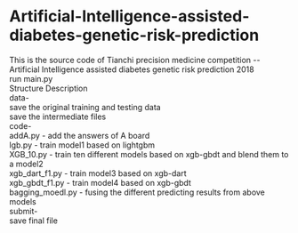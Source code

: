 # Artificial-Intelligence-assisted-diabetes-genetic-risk-prediction
This is the source code of Tianchi precision medicine competition -- Artificial Intelligence assisted diabetes genetic risk prediction 2018  
run main.py  
Structure Description  
data-  
	save the original training and testing data  
	save the intermediate files  
code-  
	addA.py - add the answers of A board  
	lgb.py - train model1 based on lightgbm  
	XGB_10.py - train ten different models based on xgb-gbdt and blend them to a model2   
	xgb_dart_f1.py - train model3 based on xgb-dart  
	xgb_gbdt_f1.py - train model4 based on xgb-gbdt  
	bagging_moedl.py - fusing the different predicting results from above models  
submit-  
	save final file  
